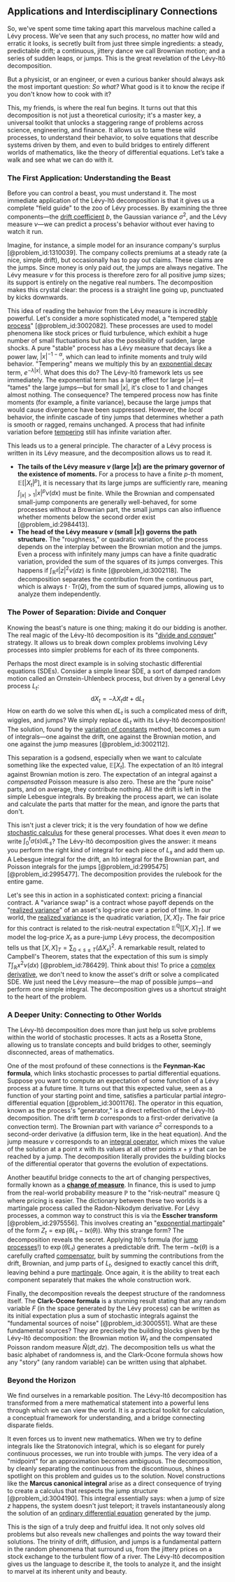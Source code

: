 ## Applications and Interdisciplinary Connections

So, we've spent some time taking apart this marvelous machine called a Lévy process. We’ve seen that any such process, no matter how wild and erratic it looks, is secretly built from just three simple ingredients: a steady, predictable drift; a continuous, jittery dance we call Brownian motion; and a series of sudden leaps, or jumps. This is the great revelation of the Lévy-Itô decomposition.

But a physicist, or an engineer, or even a curious banker should always ask the most important question: *So what?* What good is it to know the recipe if you don't know how to cook with it?

This, my friends, is where the real fun begins. It turns out that this decomposition is not just a theoretical curiosity; it's a master key, a universal toolkit that unlocks a staggering range of problems across science, engineering, and finance. It allows us to tame these wild processes, to understand their behavior, to solve equations that describe systems driven by them, and even to build bridges to entirely different worlds of mathematics, like the theory of differential equations. Let’s take a walk and see what we can do with it.

### The First Application: Understanding the Beast

Before you can control a beast, you must understand it. The most immediate application of the Lévy-Itô decomposition is that it gives us a complete "field guide" to the zoo of Lévy processes. By examining the three components—the [drift coefficient](@article_id:198860) $b$, the Gaussian variance $\sigma^2$, and the Lévy measure $\nu$—we can predict a process's behavior without ever having to watch it run.

Imagine, for instance, a simple model for an insurance company's surplus [@problem_id:1310039]. The company collects premiums at a steady rate (a nice, simple drift), but occasionally has to pay out claims. These claims are the jumps. Since money is only paid *out*, the jumps are always negative. The Lévy measure $\nu$ for this process is therefore zero for all positive jump sizes; its support is entirely on the negative real numbers. The decomposition makes this crystal clear: the process is a straight line going up, punctuated by kicks downwards.

This idea of reading the behavior from the Lévy measure is incredibly powerful. Let's consider a more sophisticated model, a "tempered [stable process](@article_id:183117)" [@problem_id:3002082]. These processes are used to model phenomena like stock prices or fluid turbulence, which exhibit a huge number of small fluctuations but also the possibility of sudden, large shocks. A pure "stable" process has a Lévy measure that decays like a power law, $|x|^{-1-\alpha}$, which can lead to infinite moments and truly wild behavior. "Tempering" means we multiply this by an [exponential decay](@article_id:136268) term, $e^{-\lambda|x|}$. What does this do? The Lévy-Itô framework lets us see immediately. The exponential term has a large effect for large $|x|$—it "tames" the large jumps—but for small $|x|$, it's close to 1 and changes almost nothing. The consequence? The tempered process now has finite moments (for example, a finite variance), because the large jumps that would cause divergence have been suppressed. However, the *local* behavior, the infinite cascade of tiny jumps that determines whether a path is smooth or ragged, remains unchanged. A process that had infinite variation before [tempering](@article_id:181914) still has infinite variation after.

This leads us to a general principle. The character of a Lévy process is written in its Lévy measure, and the decomposition allows us to read it.
- **The tails of the Lévy measure $\nu$ (large $|x|$) are the primary governor of the existence of moments.** For a process to have a finite $p$-th moment, $\mathbb{E}[|X_t|^p]$, it is necessary that its large jumps are sufficiently rare, meaning $\int_{|x|>1} |x|^p \nu(dx)$ must be finite. While the Brownian and compensated small-jump components are generally well-behaved, for some processes without a Brownian part, the small jumps can also influence whether moments below the second order exist [@problem_id:2984413].
- **The head of the Lévy measure $\nu$ (small $|x|$) governs the path structure.** The "roughness," or quadratic variation, of the process depends on the interplay between the Brownian motion and the jumps. Even a process with infinitely many jumps can have a finite quadratic variation, provided the sum of the squares of its jumps converges. This happens if $\int_{\mathbb{R}^d} |z|^2 \nu(dz)$ is finite [@problem_id:3002118]. The decomposition separates the contribution from the continuous part, which is always $t \cdot \mathrm{Tr}(Q)$, from the sum of squared jumps, allowing us to analyze them independently.

### The Power of Separation: Divide and Conquer

Knowing the beast's nature is one thing; making it do our bidding is another. The real magic of the Lévy-Itô decomposition is its "[divide and conquer](@article_id:139060)" strategy. It allows us to break down complex problems involving Lévy processes into simpler problems for each of its three components.

Perhaps the most direct example is in solving stochastic differential equations (SDEs). Consider a simple linear SDE, a sort of damped random motion called an Ornstein-Uhlenbeck process, but driven by a general Lévy process $L_t$:
$$
\mathrm{d}X_t = -\lambda X_t \mathrm{d}t + \mathrm{d}L_t
$$
How on earth do we solve this when $\mathrm{d}L_t$ is such a complicated mess of drift, wiggles, and jumps? We simply replace $\mathrm{d}L_t$ with its Lévy-Itô decomposition! The solution, found by the [variation of constants](@article_id:195899) method, becomes a sum of integrals—one against the drift, one against the Brownian motion, and one against the jump measures [@problem_id:3002112].

This separation is a godsend, especially when we want to calculate something like the expected value, $\mathbb{E}[X_t]$. The expectation of an Itô integral against Brownian motion is zero. The expectation of an integral against a *compensated* Poisson measure is also zero. These are the "pure noise" parts, and on average, they contribute nothing. All the drift is left in the simple Lebesgue integrals. By breaking the process apart, we can isolate and calculate the parts that matter for the mean, and ignore the parts that don't.

This isn't just a clever trick; it is the very foundation of how we define [stochastic calculus](@article_id:143370) for these general processes. What does it even *mean* to write $\int_0^t \sigma(s) dL_s$? The Lévy-Itô decomposition gives the answer: it means you perform the right kind of integral for each piece of $L_s$ and add them up. A Lebesgue integral for the drift, an Itô integral for the Brownian part, and Poisson integrals for the jumps [@problem_id:2995475] [@problem_id:2995477]. The decomposition provides the rulebook for the entire game.

Let's see this in action in a sophisticated context: pricing a financial contract. A "variance swap" is a contract whose payoff depends on the "[realized variance](@article_id:635395)" of an asset's log-price over a period of time. In our world, the [realized variance](@article_id:635395) is the quadratic variation, $[X,X]_T$. The fair price for this contract is related to the risk-neutral expectation $\mathbb{E}^{\mathbb{Q}} \left[ [X, X]_T \right]$. If we model the log-price $X_t$ as a pure-jump Lévy process, the decomposition tells us that $[X,X]_T = \sum_{0<s\le T}(\Delta X_s)^2$. A remarkable result, related to Campbell's Theorem, states that the expectation of this sum is simply $T \int_{\mathbb{R}} x^2 \nu(dx)$ [@problem_id:786429]. Think about this! To price a [complex derivative](@article_id:168279), we don't need to know the asset's drift or solve a complicated SDE. We just need the Lévy measure—the map of possible jumps—and perform one simple integral. The decomposition gives us a shortcut straight to the heart of the problem.

### A Deeper Unity: Connecting to Other Worlds

The Lévy-Itô decomposition does more than just help us solve problems within the world of stochastic processes. It acts as a Rosetta Stone, allowing us to translate concepts and build bridges to other, seemingly disconnected, areas of mathematics.

One of the most profound of these connections is the **Feynman-Kac formula**, which links stochastic processes to partial differential equations. Suppose you want to compute an expectation of some function of a Lévy process at a future time. It turns out that this expected value, seen as a function of your starting point and time, satisfies a particular partial *integro*-differential equation [@problem_id:3001176]. The operator in this equation, known as the process's "generator," is a direct reflection of the Lévy-Itô decomposition. The drift term $b$ corresponds to a first-order derivative (a convection term). The Brownian part with variance $\sigma^2$ corresponds to a second-order derivative (a diffusion term, like in the heat equation). And the jump measure $\nu$ corresponds to an [integral operator](@article_id:147018), which mixes the value of the solution at a point $x$ with its values at all other points $x+y$ that can be reached by a jump. The decomposition literally provides the building blocks of the differential operator that governs the evolution of expectations.

Another beautiful bridge connects to the art of changing perspectives, formally known as a **[change of measure](@article_id:157393)**. In finance, this is used to jump from the real-world probability measure $\mathbb{P}$ to the "risk-neutral" measure $\mathbb{Q}$ where pricing is easier. The dictionary between these two worlds is a martingale process called the Radon-Nikodym derivative. For Lévy processes, a common way to construct this is via the **Esscher transform** [@problem_id:2975556]. This involves creating an "[exponential martingale](@article_id:181757)" of the form $Z_t = \exp(\theta L_t - t \kappa(\theta))$. Why this strange form? The decomposition reveals the secret. Applying Itô's formula (for [jump processes](@article_id:180459)!) to $\exp(\theta L_t)$ generates a predictable drift. The term $-t\kappa(\theta)$ is a carefully crafted [compensator](@article_id:270071), built by summing the contributions from the drift, Brownian, and jump parts of $L_t$, designed to exactly cancel this drift, leaving behind a pure [martingale](@article_id:145542). Once again, it is the ability to treat each component separately that makes the whole construction work.

Finally, the decomposition reveals the deepest structure of the randomness itself. The **Clark-Ocone formula** is a stunning result stating that any random variable $F$ (in the space generated by the Lévy process) can be written as its initial expectation plus a sum of stochastic integrals against the "fundamental sources of noise" [@problem_id:3000551]. What are these fundamental sources? They are precisely the building blocks given by the Lévy-Itô decomposition: the Brownian motion $W_t$ and the compensated Poisson random measure $\tilde{N}(dt, dz)$. The decomposition tells us what the basic alphabet of randomness is, and the Clark-Ocone formula shows how any "story" (any random variable) can be written using that alphabet.

### Beyond the Horizon

We find ourselves in a remarkable position. The Lévy-Itô decomposition has transformed from a mere mathematical statement into a powerful lens through which we can view the world. It is a practical toolkit for calculation, a conceptual framework for understanding, and a bridge connecting disparate fields.

It even forces us to invent new mathematics. When we try to define integrals like the Stratonovich integral, which is so elegant for purely continuous processes, we run into trouble with jumps. The very idea of a "midpoint" for an approximation becomes ambiguous. The decomposition, by cleanly separating the continuous from the discontinuous, shines a spotlight on this problem and guides us to the solution. Novel constructions like the **Marcus canonical integral** arise as a direct consequence of trying to create a calculus that respects the jump structure [@problem_id:3004190]. This integral essentially says: when a jump of size $z$ happens, the system doesn't just teleport; it travels instantaneously along the solution of an [ordinary differential equation](@article_id:168127) generated by the jump.

This is the sign of a truly deep and fruitful idea. It not only solves old problems but also reveals new challenges and points the way toward their solutions. The trinity of drift, diffusion, and jumps is a fundamental pattern in the random phenomena that surround us, from the jittery prices on a stock exchange to the turbulent flow of a river. The Lévy-Itô decomposition gives us the language to describe it, the tools to analyze it, and the insight to marvel at its inherent unity and beauty.